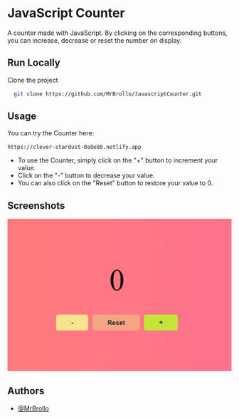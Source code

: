 # JavaScript Counter

A counter made with JavaScript. By clicking on the corresponding buttons, you can increase, decrease or reset the number on display.

## Run Locally

Clone the project

```bash
  git clone https://github.com/MrBrollo/JavascriptCounter.git
```

## Usage

You can try the Counter here:

```
https://clever-stardust-0a9e80.netlify.app
```

- To use the Counter, simply click on the "+" button to increment your value.
- Click on the "-" button to decrease your value.
- You can also click on the "Reset" button to restore your value to 0.

## Screenshots

![App Screenshot](/img/counterScreenshot.png)

## Authors

- [@MrBrollo](https://www.github.com/MrBrollo)
